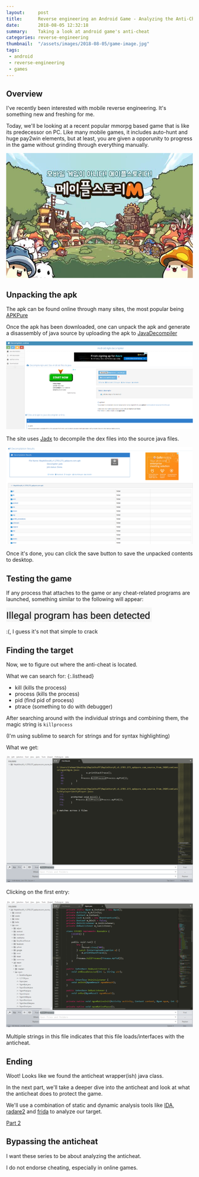 ```yaml
---
layout:     post
title:      Reverse engineering an Android Game - Analyzing the Anti-Cheat - Part 1
date:       2018-08-05 12:32:18
summary:    Taking a look at android game's anti-cheat
categories: reverse-engineering
thumbnail:  "/assets/images/2018-08-05/game-image.jpg"
tags:
 - android
 - reverse-engineering
 - games
---
```


## Overview

I've recently been interested with mobile reverse engineering. It's something new and freshing for me. 

Today, we'll be looking at a recent popular mmorpg based game that is like its predecessor on PC. Like many mobile games, it includes auto-hunt and huge pay2win elements, but at least, you are given a opporunity to progress in the game without grinding through everything manually.

![Android game](/assets/images/2018-08-05/game-image.jpg)

## Unpacking the apk

The apk can be found online through many sites, the most popular being [APKPure](https://apkpure.com)

Once the apk has been downloaded, one can unpack the apk and generate a disassembly of java source by uploading the apk to [JavaDecompiler](http://www.javadecompilers.com/apk)

![java-decompiler](/assets/images/2018-08-05/java-decompiler.png)

The site uses [Jadx](https://github.com/skylot/jadx) to decompile the dex files into the source java files.

![java-decompiler-save](/assets/images/2018-08-05/java-decompiler-save.png)

Once it's done, you can click the save button to save the unpacked contents to desktop.

## Testing the game

If any process that attaches to the game or any cheat-related programs are launched, something similar to the following will appear:

![illegal](/assets/images/2018-08-05/illegal.png)

:(, I guess it's not that simple to crack

## Finding the target

Now, we to figure out where the anti-cheat is located.

What we can search for:
{:.listhead}

- kill (kills the process)
- process (kills the process)
- pid (find pid of process)
- ptrace (something to do with debugger)

After searching around with the individual strings and combining them, the magic string is `killprocess`

(I'm using sublime to search for strings and for syntax highlighting)

What we get:

![find-kill-process](/assets/images/2018-08-05/find-kill-process.png)

Clicking on the first entry:

![click-find-kill-process](/assets/images/2018-08-05/click-find-kill-process.png)

Multiple strings in this file indicates that this file loads/interfaces with the anticheat.

## Ending

Woot! Looks like we found the anticheat wrapper(ish) java class.

In the next part, we'll take a deeper dive into the anticheat and look at what the anticheat does to protect the game.

We'll use a combination of static and dynamic analysis tools like [IDA](https://www.hex-rays.com/products/ida/), [radare2](https://github.com/radare/radare2) and [frida](https://github.com/frida) to analyze our target.

[Part 2](https://google.com)

## Bypassing the anticheat

I want these series to be about analyzing the anticheat.

I do not endorse cheating, especially in online games. 

